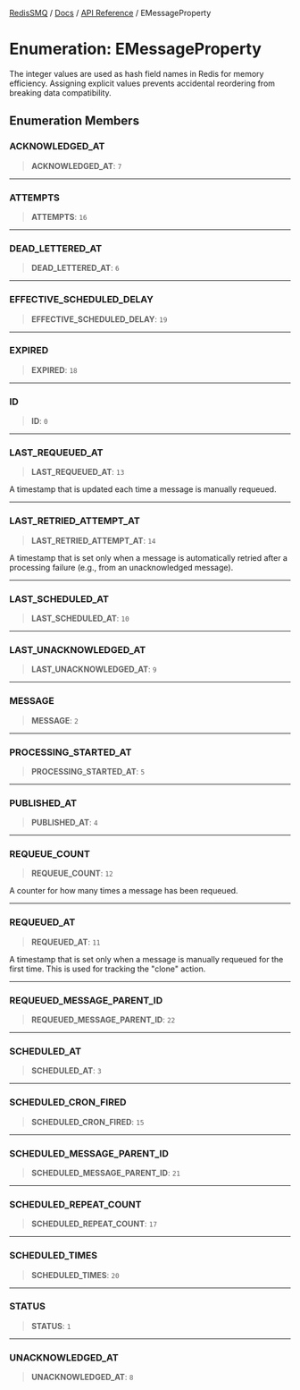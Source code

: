 [RedisSMQ](../../../README.md) / [Docs](../../README.md) / [API Reference](../README.md) / EMessageProperty

# Enumeration: EMessageProperty

The integer values are used as hash field names in Redis for memory efficiency.
Assigning explicit values prevents accidental reordering from breaking data compatibility.

## Enumeration Members

### ACKNOWLEDGED\_AT

> **ACKNOWLEDGED\_AT**: `7`

***

### ATTEMPTS

> **ATTEMPTS**: `16`

***

### DEAD\_LETTERED\_AT

> **DEAD\_LETTERED\_AT**: `6`

***

### EFFECTIVE\_SCHEDULED\_DELAY

> **EFFECTIVE\_SCHEDULED\_DELAY**: `19`

***

### EXPIRED

> **EXPIRED**: `18`

***

### ID

> **ID**: `0`

***

### LAST\_REQUEUED\_AT

> **LAST\_REQUEUED\_AT**: `13`

A timestamp that is updated each time a message is manually requeued.

***

### LAST\_RETRIED\_ATTEMPT\_AT

> **LAST\_RETRIED\_ATTEMPT\_AT**: `14`

A timestamp that is set only when a message is automatically
retried after a processing failure (e.g., from an unacknowledged message).

***

### LAST\_SCHEDULED\_AT

> **LAST\_SCHEDULED\_AT**: `10`

***

### LAST\_UNACKNOWLEDGED\_AT

> **LAST\_UNACKNOWLEDGED\_AT**: `9`

***

### MESSAGE

> **MESSAGE**: `2`

***

### PROCESSING\_STARTED\_AT

> **PROCESSING\_STARTED\_AT**: `5`

***

### PUBLISHED\_AT

> **PUBLISHED\_AT**: `4`

***

### REQUEUE\_COUNT

> **REQUEUE\_COUNT**: `12`

A counter for how many times a message has been requeued.

***

### REQUEUED\_AT

> **REQUEUED\_AT**: `11`

A timestamp that is set only when a message is manually requeued
for the first time.
This is used for tracking the "clone" action.

***

### REQUEUED\_MESSAGE\_PARENT\_ID

> **REQUEUED\_MESSAGE\_PARENT\_ID**: `22`

***

### SCHEDULED\_AT

> **SCHEDULED\_AT**: `3`

***

### SCHEDULED\_CRON\_FIRED

> **SCHEDULED\_CRON\_FIRED**: `15`

***

### SCHEDULED\_MESSAGE\_PARENT\_ID

> **SCHEDULED\_MESSAGE\_PARENT\_ID**: `21`

***

### SCHEDULED\_REPEAT\_COUNT

> **SCHEDULED\_REPEAT\_COUNT**: `17`

***

### SCHEDULED\_TIMES

> **SCHEDULED\_TIMES**: `20`

***

### STATUS

> **STATUS**: `1`

***

### UNACKNOWLEDGED\_AT

> **UNACKNOWLEDGED\_AT**: `8`
